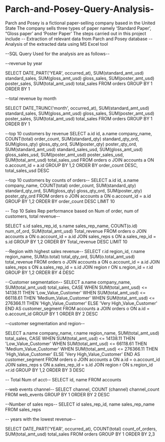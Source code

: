 # Parch-and-Posey-Query-Analysis-
Parch and Posey is a fictional paper-selling company based in the United State The company sells three types of paper namely ‘Standard Paper’, “Gloss paper’ and ‘Poster Paper’ The steps carried out in this project include      -- Extraction of relevant data from Parch and Posey database    --Analysis of the extracted  data using MS Excel tool

--SQL Query Used for the analysis are as follows--


--revenue by year

SELECT DATE_PART('YEAR', occurred_at), 
  SUM(standard_amt_usd) standard_sales,
  SUM(gloss_amt_usd) gloss_sales, 
  SUM(poster_amt_usd) poster_sales, 
  SUM(total_amt_usd) total_sales
FROM orders
GROUP BY 1
ORDER BY 1

--total revenue by month

SELECT DATE_TRUNC('month', occurred_at), 
  SUM(standard_amt_usd) standard_sales,
  SUM(gloss_amt_usd) gloss_sales, 
  SUM(poster_amt_usd) poster_sales, 
  SUM(total_amt_usd) total_sales
FROM orders
GROUP BY 1
ORDER BY 1

--top 10 customers by revenue
SELECT a.id id, a.name company_name, 
  COUNT(total) order_count, SUM(standard_qty) standard_qty_ord, 
  SUM(gloss_qty) gloss_qty_ord, SUM(poster_qty) poster_qty_ord,
  SUM(standard_amt_usd) standard_sales_usd,
  SUM(gloss_amt_usd) gloss_sales_usd, 
  SUM(poster_amt_usd) poster_sales_usd, 
  SUM(total_amt_usd) total_sales_usd
FROM orders o
JOIN accounts a
ON o.account_id = a.id
GROUP BY 1,2
ORDER BY order_count DESC, total_sales_usd DESC



--top 10 customers by counts of orders--
SELECT a.id id, a.name company_name, 
  COUNT(total) order_count, SUM(standard_qty) standard_qty_ord, 
  SUM(gloss_qty) gloss_qty_ord, SUM(poster_qty) poster_qty_ord
FROM orders o
JOIN accounts a
ON o.account_id = a.id
GROUP BY 1,2
ORDER BY order_count DESC
LIMIT 10


-- Top 10 Sales Rep performance based on Num of order, num of customers, total revenue--

SELECT s.id sales_rep_id, s.name sales_rep_name, COUNT(o.id) num_of_ord, SUM(total_amt_usd) Total_revenue
FROM orders o
JOIN accounts a
ON o.account_id = a.id
JOIN sales_reps s
ON a.sales_rep_id = s.id
GROUP BY 1,2
ORDER BY Total_revenue DESC
LIMIT 10

--Region with highest sales revenue--
SELECT r.id region_id, r.name region_name, SUM(o.total) total_qty_ord, SUM(o.total_amt_usd) total_revenue
FROM orders o
JOIN accounts a
ON o.account_id = a.id
JOIN sales_reps s
ON a.sales_rep_id = s.id
JOIN region r
ON s.region_id = r.id
GROUP BY 1,2
ORDER BY 4 DESC


--Customer segmentation--
SELECT a.name company_name, SUM(total_amt_usd) total_sales,
   CASE
   WHEN SUM(total_amt_usd) <= 14138.11 THEN 'Low_Value_Customer'
    WHEN SUM(total_amt_usd) <= 66118.61 THEN 'Medium_Value_Customer'
     WHEN SUM(total_amt_usd) <= 276366.11 THEN 'High_Value_Customer'
     ELSE 'Very High_Value_Customer'
     END AS customer_segment
FROM accounts a
JOIN orders o
ON a.id = o.account_id
GROUP BY 1
ORDER BY 2 DESC
     

--customer segmentation and region--

SELECT a.name company_name, r.name region_name, SUM(total_amt_usd) total_sales,
   CASE
   WHEN SUM(total_amt_usd) <= 14138.11 THEN 'Low_Value_Customer'
    WHEN SUM(total_amt_usd) <= 66118.61 THEN 'Medium_Value_Customer'
     WHEN SUM(total_amt_usd) <= 276366.11 THEN 'High_Value_Customer'
     ELSE 'Very High_Value_Customer'
     END AS customer_segment
FROM orders o
JOIN accounts a
ON a.id = o.account_id
JOIN sales_reps s
ON a.sales_rep_id = s.id
JOIN region r
ON s.region_id =r.id
GROUP BY 1,2
ORDER BY 3 DESC

-- Total Num of acct--
SELECT id, name
FROM accounts

--web events channel--
SELECT channel, COUNT (channel) channel_count
FROM web_events
GROUP BY 1
ORDER BY 2 DESC



--Number of sales reps--
SELECT id sales_rep_id, name sales_rep_name
FROM sales_reps



-- years with the lowest revenue--

SELECT  DATE_PART('YEAR', occurred_at), COUNT(total) count_of_orders, SUM(total_amt_usd) total_sales 
FROM orders
GROUP BY 1
ORDER BY 2,3 


















     

















